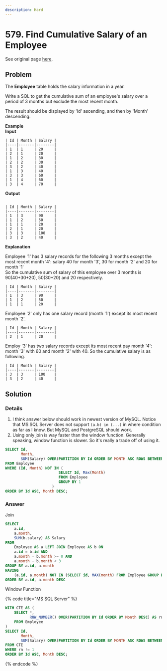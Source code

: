 ```yaml
---
description: Hard
---
```


# 579. Find Cumulative Salary of an Employee

See original page [here](https://leetcode.com/problems/find-cumulative-salary-of-an-employee/).

## Problem

The **Employee** table holds the salary information in a year.

Write a SQL to get the cumulative sum of an employee's salary over a period of 3 months but exclude the most recent month.

The result should be displayed by 'Id' ascending, and then by 'Month' descending.

**Example**  
**Input**

```text
| Id | Month | Salary |
|----|-------|--------|
| 1  | 1     | 20     |
| 2  | 1     | 20     |
| 1  | 2     | 30     |
| 2  | 2     | 30     |
| 3  | 2     | 40     |
| 1  | 3     | 40     |
| 3  | 3     | 60     |
| 1  | 4     | 60     |
| 3  | 4     | 70     |
```

**Output**

```text

| Id | Month | Salary |
|----|-------|--------|
| 1  | 3     | 90     |
| 1  | 2     | 50     |
| 1  | 1     | 20     |
| 2  | 1     | 20     |
| 3  | 3     | 100    |
| 3  | 2     | 40     |
```

 **Explanation**

Employee '1' has 3 salary records for the following 3 months except the most recent month '4': salary 40 for month '3', 30 for month '2' and 20 for month '1'  
So the cumulative sum of salary of this employee over 3 months is 90\(40+30+20\), 50\(30+20\) and 20 respectively.

```text
| Id | Month | Salary |
|----|-------|--------|
| 1  | 3     | 90     |
| 1  | 2     | 50     |
| 1  | 1     | 20     |
```

Employee '2' only has one salary record \(month '1'\) except its most recent month '2'.

```text
| Id | Month | Salary |
|----|-------|--------|
| 2  | 1     | 20     |
```

 Employ '3' has two salary records except its most recent pay month '4': month '3' with 60 and month '2' with 40. So the cumulative salary is as following.

```text
| Id | Month | Salary |
|----|-------|--------|
| 3  | 3     | 100    |
| 3  | 2     | 40     |
```

## Solution

### Details

1. I think answer below should work in newest version of MySQL. Notice that MS SQL Server does not support `(a.b) in (...)` in where condition as far as I know.  But MySQL and PostgreSQL should work.
2. Using only join is way faster than the window function. Generally speaking, window function is slower. So it's really a trade off of using it.

```sql
SELECT Id, 
       Month,
       SUM(Salary) OVER(PARTITION BY Id ORDER BY MONTH ASC ROWS BETWEEN unbounded preceding AND CURRENT ROW) AS Salary
FROM Employee
WHERE (Id, Month) NOT IN (
                        SELECT Id, Max(Month) 
                        FROM Employee
                        GROUP BY 1
                     )
ORDER BY Id ASC, Month DESC;
```



### Answer

Join

```sql
SELECT
    a.id, 
    a.month,
    SUM(b.salary) AS Salary
FROM
    Employee AS a LEFT JOIN Employee AS b ON
    a.id = b.id AND
    a.month - b.month >= 0 AND
    a.month - b.month < 3
GROUP BY a.id, a.month
HAVING
    (a.id, a.month) NOT IN (SELECT id, MAX(month) FROM Employee GROUP BY id)
ORDER BY a.id, a.month DESC
```

Window Function

{% code title="MS SQL Server" %}
```sql
WITH CTE AS (
    SELECT *, 
           ROW_NUMBER() OVER(PARTITION BY Id ORDER BY Month DESC) AS rn
    FROM Employee
)
SELECT Id, 
       Month,
       SUM(Salary) OVER(PARTITION BY Id ORDER BY MONTH ASC ROWS BETWEEN 2 preceding AND CURRENT ROW) AS Salary
FROM CTE
WHERE rn != 1
ORDER BY Id ASC, Month DESC;
```
{% endcode %}

